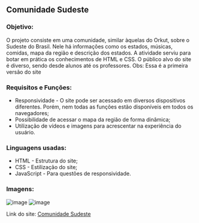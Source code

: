 ## Comunidade Sudeste

### Objetivo:
<p>O projeto consiste em uma comunidade, similar àquelas do Orkut, sobre o Sudeste do Brasil. Nele há informações como os estados, músicas, comidas, mapa da região e descrição dos estados. A atividade serviu para botar em prática os conhecimentos de HTML e CSS. O público alvo do site é diverso, sendo desde alunos até os professores. Obs: Essa é a primeira versão do site</p>

### Requisitos e Funções:
<ul>
 <li>Responsividade - O site pode ser acessado em diversos dispositivos diferentes. Porém, nem todas as funções estão disponíveis em todos os navegadores;</li>
 <li>Possibilidade de acessar o mapa da região de forma dinâmica;</li>
 <li>Utilização de vídeos e imagens para acrescentar na experiência do usuário.</li>
</ul>

### Linguagens usadas:
<ul>
 <li>HTML - Estrutura do site;</li>
 <li>CSS - Estilização do site;</li>
 <li>JavaScript - Para questões de responsividade.</li>
</ul>

### Imagens:
![image](https://github.com/bruno08nunes/sudeste1/assets/139359503/a4ce50e2-dae8-4a6b-89c3-ed7743724823)
![image](https://github.com/bruno08nunes/sudeste1/assets/139359503/c06dcd18-d93c-4b35-96ff-987518d7e515)

Link do site: <a href="https://bruno08nunes.github.io/sudeste1/">Comunidade Sudeste</a>
